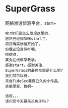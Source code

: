 # SuperGrass
网络渗透侦测平台，start~

    唉?你们是怎么发现这里的，
    居然已经悄咪咪start了，
    项目确实悄悄开始了，
    但我还没宣传吖喂，
    得得得，
    某兔在线框架教学，
    感谢start，感谢关注，
    SuperGrass的最终功能是什么呢?
    我们拭目以待，
    来自TideSec蓄谋已久的小作品，
    承蒙厚爱，鞠躬~
    
    话说，，，
    请问您今天要来点兔子吗？
